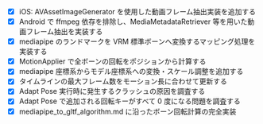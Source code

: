  - [x] iOS: AVAssetImageGenerator を使用した動画フレーム抽出実装を追加する
- [x] Android で ffmpeg 依存を排除し、MediaMetadataRetriever 等を用いた動画フレーム抽出を実装する
- [x] mediapipe のランドマークを VRM 標準ボーンへ変換するマッピング処理を実装する
- [x] MotionApplier で全ボーンの回転をポジションから計算する
 - [x] mediapipe 座標系からモデル座標系への変換・スケール調整を追加する
- [x] タイムラインの最大フレーム数をモーション長に合わせて更新する
 - [x] Adapt Pose 実行時に発生するクラッシュの原因を調査する
 - [x] Adapt Pose で追加される回転キーがすべて 0 度になる問題を調査する
- [x] mediapipe_to_gltf_algorithm.md に沿ったボーン回転計算の完全実装
